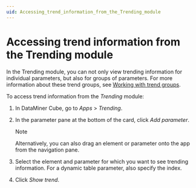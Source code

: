```yaml
---
uid: Accessing_trend_information_from_the_Trending_module
---
```


# Accessing trend information from the Trending module

In the Trending module, you can not only view trending information for individual parameters, but also for groups of parameters. For more information about these trend groups, see [Working with trend groups](xref:Working_with_trend_groups).

To access trend information from the *Trending* module:

1. In DataMiner Cube, go to *Apps* > *Trending*.

1. In the parameter pane at the bottom of the card, click *Add parameter*.

    > [!NOTE]
    > Alternatively, you can also drag an element or parameter onto the app from the navigation pane.

1. Select the element and parameter for which you want to see trending information. For a dynamic table parameter, also specify the index.

1. Click *Show trend*.
